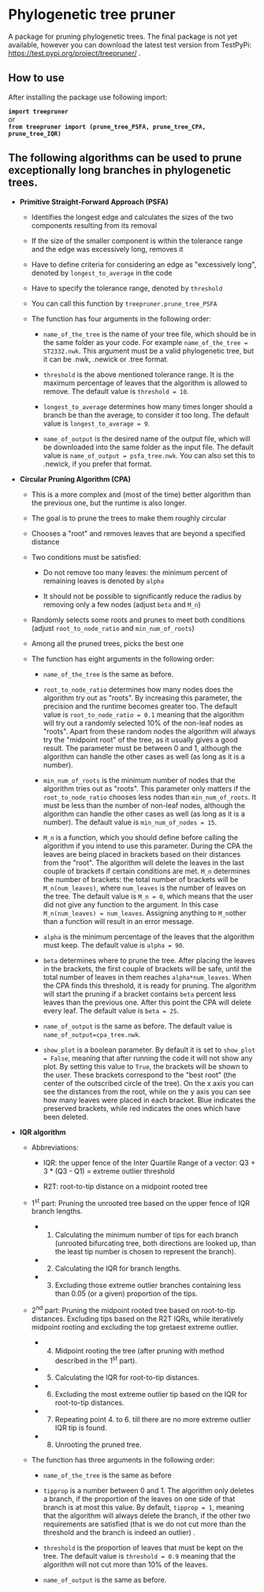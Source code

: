 # Phylogenetic tree pruner
A package for pruning phylogenetic trees. The final package is not yet available, however you can download the latest test version from TestPyPi: https://test.pypi.org/project/treepruner/ .

## How to use
After installing the package use following import: <br>

**`import treepruner`** <br>
or <br>
 **`from treepruner import (prune_tree_PSFA, prune_tree_CPA, prune_tree_IQR)`**


## The following algorithms can be used to prune exceptionally long branches in phylogenetic trees. 

- **Primitive Straight-Forward Approach (PSFA)**
    - Identifies the longest edge and calculates the sizes of the two components resulting from its removal

    - If the size of the smaller component is within the tolerance range and the edge was excessively long, removes it
    
    - Have to define criteria for considering an edge as "excessively long", denoted by `longest_to_average` in the code

    - Have to specify the tolerance range, denoted by `threshold`

    - You can call this function by `treepruner.prune_tree_PSFA`

    - The function has four arguments in the following order:
        
        - `name_of_the_tree` is the name of your tree file, which should be in the same folder as your code. For example `name_of_the_tree = ST2332.nwk`. This argument must be a valid phylogenetic tree, but it can be .nwk, .newick or .tree format.

        - `threshold` is the above mentioned tolerance range. It is the maximum percentage of leaves that the algorithm is allowed to remove. The default value is `threshold = 10`.

        - `longest_to_average` determines how many times longer should a branch be than the average, to consider it too long. The default value is `longest_to_average = 9`.

        - `name_of_output` is the desired name of the output file, which will be downloaded into the same folder as the input file. The default value is `name_of_output = psfa_tree.nwk`. You can also set this to .newick, if you prefer that format.

- **Circular Pruning Algorithm (CPA)**
    - This is a more complex and (most of the time) better algorithm than the previous one, but the runtime is also longer.

    - The goal is to prune the trees to make them roughly circular

    - Chooses a "root" and removes leaves that are beyond a specified distance

    - Two conditions must be satisfied:
    
      - Do not remove too many leaves: the minimum percent of remaining leaves is denoted by `alpha`
        
      - It should not be possible to significantly reduce the radius by removing only a few nodes (adjust `beta` and `M_n`)

    - Randomly selects some roots and prunes to meet both conditions (adjust `root_to_node_ratio` and `min_num_of_roots`)

    - Among all the pruned trees, picks the best one

    - The function has eight arguments in the following order:

        - `name_of_the_tree` is the same as before.

        - `root_to_node_ratio` determines how many nodes does the algorithm try out as "roots". By increasing this parameter, the precision and the runtime becomes greater too. The default value is `root_to_node_ratio = 0.1` meaning that the algorithm will try out a randomly selected 10% of the non-leaf nodes as "roots". Apart from these random nodes the algorithm will always try the "midpoint root" of the tree, as it usually gives a good result. The parameter must be between 0 and 1, although the algorithm can handle the other cases as well (as long as it is a number).

        - `min_num_of_roots` is the minimum number of nodes that the algorithm tries out as "roots". This parameter only matters if the `root_to_node_ratio` chooses less nodes than `min_num_of_roots`. It must be less than the number of non-leaf nodes, although the algorithm can handle the other cases as well (as long as it is a number). The default value is `min_num_of_nodes = 15`.

        - `M_n` is a function, which you should define before calling the algorithm if you intend to use this parameter. During the CPA the leaves are being placed in brackets based on their distances from the "root". The algorithm will delete the leaves in the last couple of brackets if certain conditions are met. `M_n` determines the number of brackets: the total number of brackets will be `M_n(num_leaves)`, where `num_leaves` is the number of leaves on the tree. The default value is `M_n = 0`, which means that the user did not give any function to the argument. In this case `M_n(num_leaves) = num_leaves`. Assigning anything to `M_n`other than a function will result in an error message.

        - `alpha` is the minimum percentage of the leaves that the algorithm must keep. The default value is `alpha = 90`.

        - `beta` determines where to prune the tree. After placing the leaves in the brackets, the first couple of brackets will be safe, until the total number of leaves in them reaches `alpha*num_leaves`. When the CPA finds this threshold, it is ready for pruning. The algorithm will start the pruning if a bracket contains `beta` percent less leaves than the previous one. After this point the CPA will delete every leaf. The default value is `beta = 25`.

        - `name_of_output` is the same as before. The default value is `name_of_output=cpa_tree.nwk`.

        - `show_plot` is a boolean parameter. By default it is set to `show_plot = False`, meaning that after running the code it will not show any plot. By setting this value to `True`, the brackets will be shown to the user. These brackets correspond to the "best root" (the center of the outscribed circle of the tree). On the x axis you can see the distances from the root, while on the y axis you can see how many leaves were placed in each bracket. Blue indicates the preserved brackets, while red indicates the ones which have been deleted.

- **IQR algorithm**
  - Abbreviations:

    - IQR: the upper fence of the Inter Quartile Range of a vector: Q3 + 3 \* (Q3 - Q1) = extreme outlier threshold

    - R2T: root-to-tip distance on a midpoint rooted tree

  - 1<sup>st</sup> part: Pruning the unrooted tree based on the upper fence of IQR branch lengths.

    - 1.  Calculating the minimum number of tips for each branch (unrooted bifurcating tree, both directions are looked up, than the least tip number is chosen to represent the branch).

    - 2.  Calculating the IQR for branch lengths.

    - 3.  Excluding those extreme outlier branches containing less than 0.05 (or a given) proportion of the tips.

  - 2<sup>nd</sup> part: Pruning the midpoint rooted tree based on root-to-tip distances. Excluding tips based on the R2T IQRs, while iteratively midpoint rooting and excluding the top gretaest extreme outlier.

    - 4.  Midpoint rooting the tree (after pruning with method described in the 1<sup>st</sup> part).

    - 5.  Calculating the IQR for root-to-tip distances.

    - 6.  Excluding the most extreme outlier tip based on the IQR for root-to-tip distances.

    - 7.  Repeating point 4. to 6. till there are no more extreme outlier IQR tip is found.

    - 8.  Unrooting the pruned tree. 

  - The function has three arguments in the following order:

    - `name_of_the_tree` is the same as before

    - `tipprop` is a number between 0 and 1. The algorithm only deletes a branch, if the proportion of the leaves on one side of that branch is at most this value. By default, `tipprop = 1`, meaning that the algorithm will always delete the branch, if the other two requirements are satisfied (that is we do not cut more than the threshold and the branch is indeed an outlier) .

    - `threshold` is the proportion of leaves that must be kept on the tree. The default value is `threshold = 0.9` meaning that the algorithm will not cut more than 10% of the leaves.

    - `name_of_output` is the same as before.
